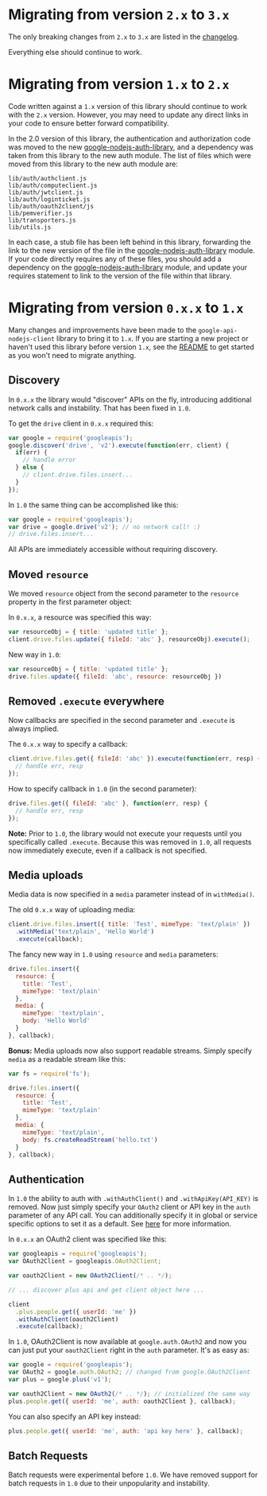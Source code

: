 # Migrating from version `2.x` to `3.x`

The only breaking changes from `2.x` to `3.x` are listed in the [changelog](https://github.com/google/google-api-nodejs-client/blob/master/CHANGELOG.md#300---14-march-2016).

Everything else should continue to work.

# Migrating from version `1.x` to `2.x`

Code written against a `1.x` version of this library should continue to work with the `2.x` 
version. However, you may need to update any direct links in your code to
ensure better forward compatibility.

In the 2.0 version of this library, the authentication and authorization code was moved
to the new [google-nodejs-auth-library][googleauth], and a dependency was taken from 
this library to the new auth module. The list of files which were moved from this library to the 
new auth module are:

```
lib/auth/authclient.js
lib/auth/computeclient.js
lib/auth/jwtclient.js
lib/auth/loginticket.js
lib/auth/oauth2client/js
lib/pemverifier.js
lib/transporters.js
lib/utils.js
```

In each case, a stub file has been left behind in this library, forwarding the link to the
new version of the file in the [google-nodejs-auth-library][googleauth] module. If your code 
directly requires any of these files, you should add a dependency on the 
[google-nodejs-auth-library][googleauth]
module, and update your requires statement to link to the version of the file within that library.

# Migrating from version `0.x.x` to `1.x`

Many changes and improvements have been made to the `google-api-nodejs-client`
library to bring it to `1.x`. If you are starting a new project or haven't used
this library before version `1.x`, see the [README][readme] to get started
as you won't need to migrate anything.

## Discovery

In `0.x.x` the library would "discover" APIs on the fly, introducing
additional network calls and instability. That has been fixed in `1.0`.

To get the `drive` client in `0.x.x` required this:

``` js
var google = require('googleapis');
google.discover('drive', 'v2').execute(function(err, client) {
  if(err) {
    // handle error
  } else {
    // client.drive.files.insert...
  }
});
```

In `1.0` the same thing can be accomplished like this:

``` js
var google = require('googleapis');
var drive = google.drive('v2'); // no network call! :)
// drive.files.insert...
```

All APIs are immediately accessible without requiring discovery.

## Moved `resource`

We moved `resource` object from the second parameter to the `resource` property
in the first parameter object:

In `0.x.x`, a resource was specified this way:

``` js
var resourceObj = { title: 'updated title' };
client.drive.files.update({ fileId: 'abc' }, resourceObj).execute();
```

New way in `1.0`:

``` js
var resourceObj = { title: 'updated title' };
drive.files.update({ fileId: 'abc', resource: resourceObj })
```

## Removed `.execute` everywhere

Now callbacks are specified in the second parameter and `.execute` is always
implied.

The `0.x.x` way to specify a callback:

``` js
client.drive.files.get({ fileId: 'abc' }).execute(function(err, resp) {
  // handle err, resp
});
```

How to specify callback in `1.0` (in the second parameter):

``` js
drive.files.get({ fileId: 'abc' }, function(err, resp) {
  // handle err, resp
});
```

**Note:** Prior to `1.0`, the library would not execute your requests until you
specifically called `.execute`. Because this was removed in `1.0`, all requests
now immediately execute, even if a callback is not specified.

## Media uploads

Media data is now specified in a `media` parameter instead of in `withMedia()`.

The old `0.x.x` way of uploading media:

``` js
client.drive.files.insert({ title: 'Test', mimeType: 'text/plain' })
  .withMedia('text/plain', 'Hello World')
  .execute(callback);
```

The fancy new way in `1.0` using `resource` and `media` parameters:

``` js
drive.files.insert({
  resource: {
    title: 'Test',
    mimeType: 'text/plain'
  },
  media: {
    mimeType: 'text/plain',
    body: 'Hello World'
  }
}, callback);
```

**Bonus:** Media uploads now also support readable streams. Simply specify `media` as a
readable stream like this:

``` js
var fs = require('fs');

drive.files.insert({
  resource: {
    title: 'Test',
    mimeType: 'text/plain'
  },
  media: {
    mimeType: 'text/plain',
    body: fs.createReadStream('hello.txt')
  }
}, callback);
```

## Authentication

In `1.0` the ability to auth with `.withAuthClient()` and
`.withApiKey(API_KEY)` is removed.  Now just simply specify your `OAuth2`
client or API key in the `auth` parameter of any API call.
You can additionally specify it in global or service specific options to set
it as a default. See [here][options] for more information.

In `0.x.x` an OAuth2 client was specified like this:

``` js
var googleapis = require('googleapis');
var OAuth2Client = googleapis.OAuth2Client;

var oauth2Client = new OAuth2Client(/* .. */);

// ... discover plus api and get client object here ...

client
  .plus.people.get({ userId: 'me' })
  .withAuthClient(oauth2Client)
  .execute(callback);
```

In `1.0`, OAuth2Client is now available at `google.auth.OAuth2` and now you can
just put your `oauth2Client` right in the `auth` parameter. It's as easy as:

``` js
var google = require('googleapis');
var OAuth2 = google.auth.OAuth2; // changed from google.OAuth2Client
var plus = google.plus('v1');

var oauth2Client = new OAuth2(/* .. */); // initialized the same way
plus.people.get({ userId: 'me', auth: oauth2Client }, callback);
```

You can also specify an API key instead:

``` js
plus.people.get({ userId: 'me', auth: 'api key here' }, callback);
```

## Batch Requests

Batch requests were experimental before `1.0`. We have removed support for batch
requests in `1.0` due to their unpopularity and instability.

[request]: https://github.com/mikeal/request
[readme]: https://github.com/google/google-api-nodejs-client/tree/master/README.md
[options]: https://github.com/google/google-api-nodejs-client/tree/master#options
[googleauth]: https://github.com/google/google-auth-library-nodejs
